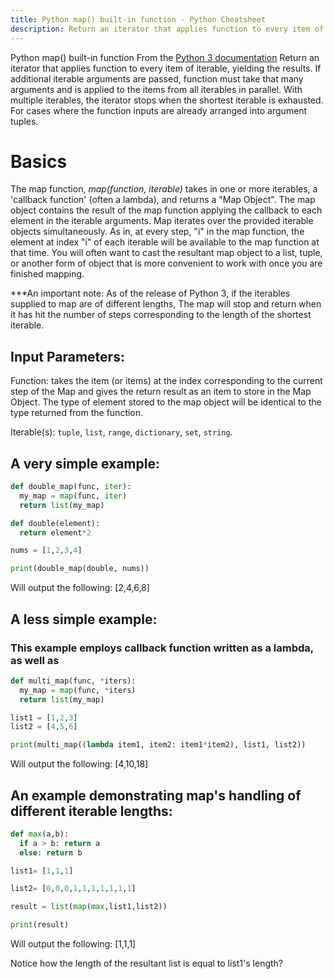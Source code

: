 ```yaml
---
title: Python map() built-in function - Python Cheatsheet
description: Return an iterator that applies function to every item of iterable, yielding the results. If additional iterable arguments are passed, function must take that many arguments and is applied to the items from all iterables in parallel. With multiple iterables, the iterator stops when the shortest iterable is exhausted. For cases where the function inputs are already arranged into argument tuples.
---
```


<base-title :title="frontmatter.title" :description="frontmatter.description">
Python map() built-in function
</base-title>

<base-disclaimer>
  <base-disclaimer-title>
    From the <a target="_blank" href="https://docs.python.org/3/library/functions.html#map">Python 3 documentation</a>
  </base-disclaimer-title>
  <base-disclaimer-content>
   Return an iterator that applies function to every item of iterable, yielding the results. If additional iterable arguments are passed, function must take that many arguments and is applied to the items from all iterables in parallel. With multiple iterables, the iterator stops when the shortest iterable is exhausted. For cases where the function inputs are already arranged into argument tuples.
  </base-disclaimer-content>
</base-disclaimer>

# Basics

The map function, _map(function, iterable)_ takes in one or more iterables, a 'callback function' (often a lambda), and returns a "Map Object". The map object contains the result of the map function applying the callback to each element in the iterable arguments. Map iterates over the provided iterable objects simultaneously. As in, at every step, "i" in the map function, the element at index "i" of each iterable will be available to the map function at that time. You will often want to cast the resultant map object to a list, tuple, or another form of object that is more convenient to work with once you are finished mapping.

***An important note: As of the release of Python 3, if the iterables supplied to map are of different lengths, The map will stop and return when it has hit the number of steps corresponding to the length of the shortest iterable.

## Input Parameters:

Function: takes the item (or items) at the index corresponding to the current step of the Map and gives the return result as an item to store in the Map Object. The type of element stored to the map object will be identical to the type returned from the function.

Iterable(s): `tuple`, `list`, `range`, `dictionary`, `set`, `string`.

## A very simple example:

```python
def double_map(func, iter):
  my_map = map(func, iter)
  return list(my_map)

def double(element):
  return element*2

nums = [1,2,3,4]

print(double_map(double, nums))
```

Will output the following: [2,4,6,8]

## A less simple example:

### This example employs callback function written as a lambda, as well as

```python
def multi_map(func, *iters):
  my_map = map(func, *iters)
  return list(my_map)

list1 = [1,2,3]
list2 = [4,5,6]

print(multi_map((lambda item1, item2: item1*item2), list1, list2))
```

Will output the following: [4,10,18]

## An example demonstrating map's handling of different iterable lengths:

```python
def max(a,b):
  if a > b: return a
  else: return b

list1= [1,1,1]

list2= [0,0,0,1,1,1,1,1,1,1]

result = list(map(max,list1,list2))

print(result)
```

Will output the following: [1,1,1]

Notice how the length of the resultant list is equal to list1's length?

